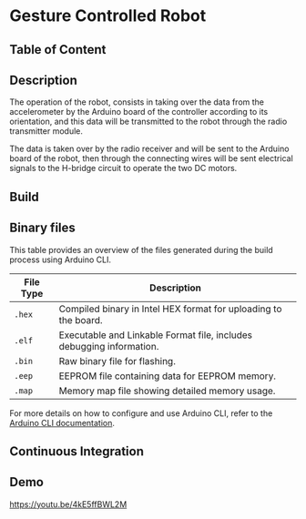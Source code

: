 # Gesture Controlled Robot

## Table of Content

## Description
The operation of the robot, consists in taking over the data from the accelerometer by the Arduino board of the controller according to its orientation, and this data will be transmitted to the robot through the radio transmitter module. 

The data is taken over by the radio receiver and will be sent to the Arduino board of the robot, then through the connecting wires will be sent electrical signals to the H-bridge circuit to operate the two DC motors.

## Build

## Binary files

This table provides an overview of the files generated during the build process using Arduino CLI.

| **File Type**         | **Description**                                        |
|-----------------------|--------------------------------------------------------|
| `.hex`                | Compiled binary in Intel HEX format for uploading to the board. |
| `.elf`                | Executable and Linkable Format file, includes debugging information. |
| `.bin`                | Raw binary file for flashing.                         |
| `.eep`                | EEPROM file containing data for EEPROM memory.        |
| `.map`                | Memory map file showing detailed memory usage.        |

For more details on how to configure and use Arduino CLI, refer to the [Arduino CLI documentation](https://arduino.github.io/arduino-cli/latest/).

## Continuous Integration

## Demo
https://youtu.be/4kE5ffBWL2M

